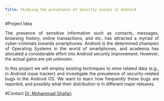 ```yaml
---
Title: Studying the prevalence of security issues in Android
---
```


#Project Idea

<div align="justify">
The presence of sensitive information such as contacts, messages, browsing history, online  transactions, and etc. has attracted a myriad of cyber-criminals towards smartphones. 
Android is the determined champion of Operating Systems in the world of smartphones, and academia has allocated a considerable effort into Android security improvement. However, the actual gains are yet unknown.  

In this project we will employ existing techniques to mine related data (e.g., in Android issue tracker) and investigate the prevalence of security-related bugs in the Android OS. We want to learn how frequently these bugs are reported, and possibly what their distribution is in different major releases.
</div>

#Contact
[Dr. Mohammad Ghafari](%base_url%/staff/Mohammad-Ghafari)
